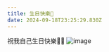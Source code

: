 ```yaml
---
title: 生日快樂🎂
date: 2024-09-18T23:25:29.830Z
---
```


祝我自己生日快樂🎂🎈
![image](https://img.ipic.myfw.us/i/19b02c7d-a200-49ce-a050-02af90cc9b9c.webp)